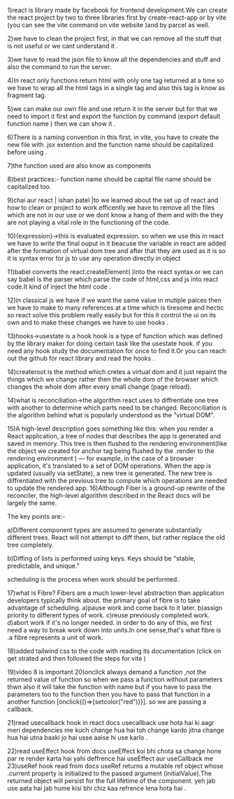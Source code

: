 1)react is library made by facebook for frontend development.We can create the react project by two to three libraries first by create-react-app or by vite (you can see the vite command on vite website )and by parcel as well.

2)we have to clean the project first, in that we can remove all the stuff that is not useful or we cant understand it .

3)we have to read the json file to know all the dependencies and stuff and also the command to run the server.

4)In react only functions return html with only one tag returned at a time so we have to wrap all the html tags in a single tag and also this tag is know as fragment tag.

5)we can make our own file and use return it in the server but for that we need to import it first and export the function by command (export default function name ) then we can show it .

6)There is a naming convention in this first, in vite, you have to create the new file with .jsx extention and the function name should be capitalized before using .

7)the function used are also know as components 

8)best practices:-
function name should be capital
file name should be capitalized too.


9)chai aur react | ishan patel |to we learned about the set up of react and how to clean or project to work efficently.we have to remove all the files which are not in our use or we dont know a hang of them and with the they are not playing a vital role in the functioning of the code.


10){expression}->this is evaluated expression.
so when we use this in react we have to write the final ouput in it beacuse the variable in react are added after the formation of virtual dom tree and after that they are used as it is so it is syntax error for js to use any operation directly in object

11)babel converts the react.createElement( )into the react syntax or we can say babel is the parser which parse the code of html,css and js into react code.It kind of inject the html code .

12)in classical js we have if we want the same value in mutiple palces then we have to make to many references at a time which is tiresome and hectic so react solve this problem really easily but for this it control the ui on its own and to make these changes we have to use hooks .

13)hooks->usestate is a hook 
hook is a type of function which was defined by the library maker for doing certain task like the usestate hook.
if you need any hook study the documentation for once to find it.Or you can reach out the github for react library and read the hooks .

14)createroot is the method which cretes a virtual dom and it just repaint the things which we change rather then the whole dom of the browser which changes the whole dom after every small change (page reload).

14)what is reconciliation->the algorithm react uses to diffrentiate one tree with another to determine which parts need to be changed.
Reconciliation is the algorithm behind what is popularly understood as the "virtual DOM".

15)A high-level description goes something like this: when you render a React application, a tree of nodes that describes the app is generated and saved in memory. This tree is then flushed to the rendering environment(like the object we created for anchor tag being flushed by the .render to the rendering environment  ) — for example, in the case of a browser application, it's translated to a set of DOM operations. When the app is updated (usually via setState), a new tree is generated. The new tree is diffrentiated with the previous tree to compute which operations are needed to update the rendered app.
16)Although Fiber is a ground-up rewrite of the reconciler, the high-level algorithm described in the React docs will be largely the same.

The key points are:-

a)Different component types are assumed to generate substantially different trees. React will not attempt to diff them, but rather replace the old tree completely.

b)Diffing of lists is performed using keys. Keys should be "stable, predictable, and unique."

scheduling is the process when work should be performed.

17)what is Fibre?
Fibers are a much lower-level abstraction than application developers typically think about.
the primary goal of fibre is to take advantage of scheduling.
a)pause work and come back to it later.
b)assign priority to different types of work.
c)reuse previously completed work.
d)abort work if it's no longer needed.
in order to do any of this, we first need a way to break work down into units.In one sense,that's what fibre is .a fibre represents a unit of work.

18)added tailwind css to the code with reading its documentation (click on get strated and then followed the steps for vite )

19)video 8 is important
20)onclick always demand a function ,not the returned value of function so when we pass a function without parameters thwn also it will take the function with name but if you have to pass the parameters too to the function then you have to pass that function in a another function [onclick{()=>{setcolor("red")}}].
so we are passing a callback.

21)read usecallback hook in react docs
usecallback use hota hai ki aagr meri dependencies me kuch change hua hai toh change kardo jitna change hua hai utna baaki jo hai usse aaise hi use karlo .

22)read useEffect hook from docs 
useEffect koi bhi chota sa change hone par re render karta hai yahi deffrence hai useEffect aur useCallback me 
23)useRef hook read from docs
useRef returns a mutable ref object whose .current property is initialized to the passed argument (initialValue).The returned object will persist for the full lifetime of the component.
yeh jab use aata hai jab hume kisi bhi chiz kaa refrence lena hota hai .
